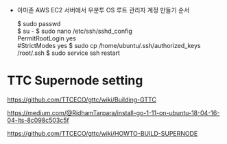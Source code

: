 + 아마존 AWS EC2 서버에서 우분투 OS 루트 관리자 계정 만들기 순서


    $ sudo passwd   
    $ su -
    $ sudo nano /etc/ssh/sshd_config      
        PermitRootLogin yes          
        #StrictModes yes
    $ sudo cp /home/ubuntu/.ssh/authorized_keys /root/.ssh
    $ sudo service ssh restart



# TTC Supernode setting
https://github.com/TTCECO/gttc/wiki/Building-GTTC

https://medium.com/@RidhamTarpara/install-go-1-11-on-ubuntu-18-04-16-04-lts-8c098c503c5f

https://github.com/TTCECO/gttc/wiki/HOWTO-BUILD-SUPERNODE
